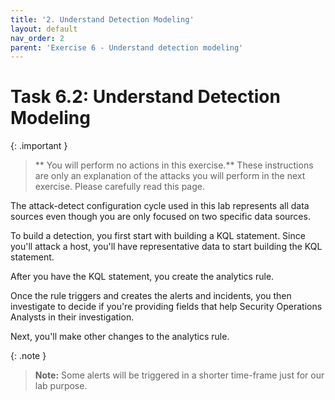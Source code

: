 ```yaml
---
title: '2. Understand Detection Modeling'
layout: default
nav_order: 2
parent: 'Exercise 6 - Understand detection modeling'
---
```


# Task 6.2: Understand Detection Modeling

{: .important }
>** You will perform no actions in this exercise.**  These instructions are only an explanation of the attacks you will perform in the next exercise. Please carefully read this page.

The attack-detect configuration cycle used in this lab represents all data sources even though you are only focused on two specific data sources.

To build a detection, you first start with building a KQL statement. Since you'll attack a host, you'll have representative data to start building the KQL statement.

After you have the KQL statement, you create the analytics rule.

Once the rule triggers and creates the alerts and incidents, you then investigate to decide if you're providing fields that help Security Operations Analysts in their investigation.

Next, you'll make other changes to the analytics rule.

{: .note }
> **Note:** Some alerts will be triggered in a shorter time-frame just for our lab purpose.

